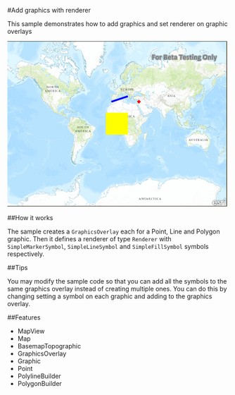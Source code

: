 #Add graphics with renderer

This sample demonstrates how to add graphics and set renderer on graphic overlays

![](capture.PNG)

##How it works

The sample creates a `GraphicsOverlay` each for a Point, Line and Polygon graphic. Then it defines a renderer of type `Renderer` with `SimpleMarkerSymbol`, `SimpleLineSymbol` and `SimpleFillSymbol` symbols respectively.  

##Tips

You may modify the sample code so that you can add all the symbols to the same graphics overlay instead of creating multiple ones.  You can do this by changing setting a symbol on each graphic and adding to the graphics overlay.  


##Features
- MapView
- Map
- BasemapTopographic
- GraphicsOverlay
- Graphic
- Point
- PolylineBuilder
- PolygonBuilder




